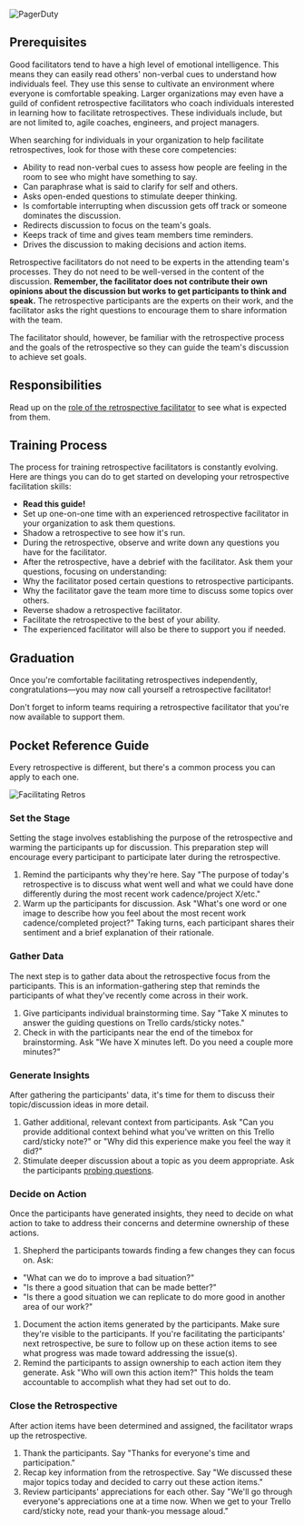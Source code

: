 ![PagerDuty](/assets/images/headers/Retros-Training.png)

## Prerequisites
Good facilitators tend to have a high level of emotional intelligence. This means they can easily read others' non-verbal cues to understand how individuals feel. They use this sense to cultivate an environment where everyone is comfortable speaking. Larger organizations may even have a guild of confident retrospective facilitators who coach individuals interested in learning how to facilitate retrospectives. These individuals include, but are not limited to, agile coaches, engineers, and project managers.

When searching for individuals in your organization to help facilitate retrospectives, look for those with these core competencies:

- Ability to read non-verbal cues to assess how people are feeling in the room to see who might have something to say.
- Can paraphrase what is said to clarify for self and others.
- Asks open-ended questions to stimulate deeper thinking.
- Is comfortable interrupting when discussion gets off track or someone dominates the discussion.
- Redirects discussion to focus on the team's goals.
- Keeps track of time and gives team members time reminders.
- Drives the discussion to making decisions and action items.

Retrospective facilitators do not need to be experts in the attending team's processes. They do not need to be well-versed in the content of the discussion. **Remember, the facilitator does not contribute their own opinions about the discussion but works to get participants to think and speak.** The retrospective participants are the experts on their work, and the facilitator asks the right questions to encourage them to share information with the team.

The facilitator should, however, be familiar with the retrospective process and the goals of the retrospective so they can guide the team's discussion to achieve set goals.

## Responsibilities
Read up on the [role of the retrospective facilitator](getting_started.md#role-of-the-facilitator) to see what is expected from them.

## Training Process
The process for training retrospective facilitators is constantly evolving. Here are things you can do to get started on developing your retrospective facilitation skills:

- **Read this guide!**
- Set up one-on-one time with an experienced retrospective facilitator in your organization to ask them questions.
- Shadow a retrospective to see how it's run.
- During the retrospective, observe and write down any questions you have for the facilitator.
- After the retrospective, have a debrief with the facilitator. Ask them your questions, focusing on understanding:
- Why the facilitator posed certain questions to retrospective participants.
- Why the facilitator gave the team more time to discuss some topics over others.
- Reverse shadow a retrospective facilitator.
- Facilitate the retrospective to the best of your ability.
- The experienced facilitator will also be there to support you if needed.

## Graduation
Once you're comfortable facilitating retrospectives independently, congratulations—you may now call yourself a retrospective facilitator!

Don't forget to inform teams requiring a retrospective facilitator that you're now available to support them.

## Pocket Reference Guide
Every retrospective is different, but there's a common process you can apply to each one.

![Facilitating Retros](/assets/images/facilitating_retrospectives.png)

### Set the Stage
Setting the stage involves establishing the purpose of the retrospective and warming the participants up for discussion. This preparation step will encourage every participant to participate later during the retrospective.

1. Remind the participants why they're here. Say "The purpose of today's retrospective is to discuss what went well and what we could have done differently during the most recent work cadence/project X/etc."
1. Warm up the participants for discussion. Ask "What's one word or one image to describe how you feel about the most recent work cadence/completed project?" Taking turns, each participant shares their sentiment and a brief explanation of their rationale.

### Gather Data
The next step is to gather data about the retrospective focus from the participants. This is an information-gathering step that reminds the participants of what they've recently come across in their work.

1. Give participants individual brainstorming time. Say "Take X minutes to answer the guiding questions on Trello cards/sticky notes."
1. Check in with the participants near the end of the timebox for brainstorming. Ask "We have X minutes left. Do you need a couple more minutes?"

### Generate Insights
After gathering the participants' data, it's time for them to discuss their topic/discussion ideas in more detail.

1. Gather additional, relevant context from participants. Ask "Can you provide additional context behind what you've written on this Trello card/sticky note?" or "Why did this experience make you feel the way it did?"
1. Stimulate deeper discussion about a topic as you deem appropriate. Ask the participants [probing questions](http://schoolreforminitiative.org/doc/probing_questions_guide.pdf).

### Decide on Action
Once the participants have generated insights, they need to decide on what action to take to address their concerns and determine ownership of these actions.

1. Shepherd the participants towards finding a few changes they can focus on. Ask:
 - "What can we do to improve a bad situation?"
 - "Is there a good situation that can be made better?"
 - "Is there a good situation we can replicate to do more good in another area of our work?"
1. Document the action items generated by the participants. Make sure they're visible to the participants. If you're facilitating the participants' next retrospective, be sure to follow up on these action items to see what progress was made toward addressing the issue(s).
1. Remind the participants to assign ownership to each action item they generate. Ask "Who will own this action item?" This holds the team accountable to accomplish what they had set out to do.

### Close the Retrospective
After action items have been determined and assigned, the facilitator wraps up the retrospective.

1. Thank the participants. Say "Thanks for everyone's time and participation."
1. Recap key information from the retrospective. Say "We discussed these major topics today and decided to carry out these action items."
1. Review participants' appreciations for each other. Say "We'll go through everyone's appreciations one at a time now. When we get to your Trello card/sticky note, read your thank-you message aloud."
